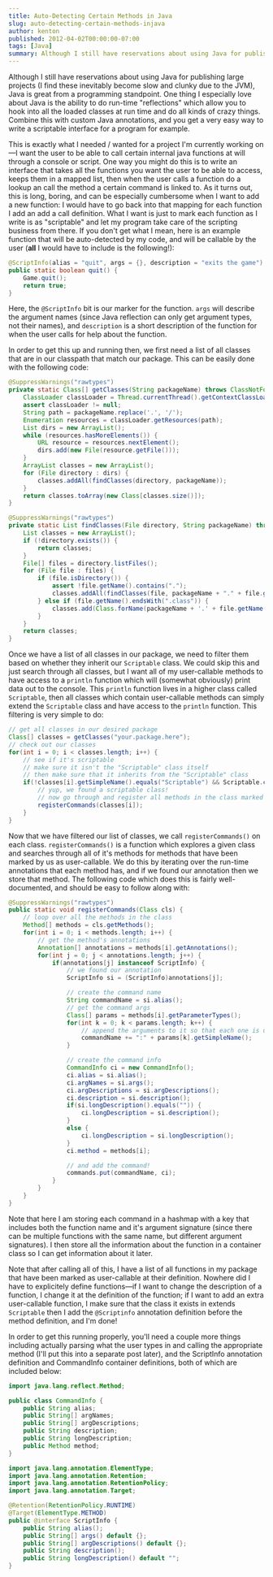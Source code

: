 ```yaml
---
title: Auto-Detecting Certain Methods in Java
slug: auto-detecting-certain-methods-injava
author: kenton
published: 2012-04-02T00:00:00-07:00
tags: [Java]
summary: Although I still have reservations about using Java for publishing large projects (I find these inevitably become slow and clunky due to the JVM), Java is great from a programming standpoint. One thing I especially love about Java is the ability to do run-time "reflections" which allow you to hook into all the loaded classes at run time and do all kinds of crazy things. Combine this with custom Java annotations, and you get a very easy way to write a scriptable interface for a program for example.
---
```


Although I still have reservations about using Java for publishing large projects (I find these inevitably become slow and clunky due to the JVM), Java is great from a programming standpoint. One thing I especially love about Java is the ability to do run-time "reflections" which allow you to hook into all the loaded classes at run time and do all kinds of crazy things. Combine this with custom Java annotations, and you get a very easy way to write a scriptable interface for a program for example.

This is exactly what I needed / wanted for a project I'm currently working on—I want the user to be able to call certain internal java functions at will through a console or script. One way you might do this is to write an interface that takes all the functions you want the user to be able to access, keeps them in a mapped list, then when the user calls a function do a lookup an call the method a certain command is linked to. As it turns out, this is long, boring, and can be especially cumbersome when I want to add a new function: I would have to go back into that mapping for each function I add an add a call definition. What I want is just to mark each function as I write is as "scriptable" and let my program take care of the scripting business from there. If you don't get what I mean, here is an example function that will be auto-detected by my code, and will be callable by the user (**all** I would have to include is the following!):

```java
@ScriptInfo(alias = "quit", args = {}, description = "exits the game")
public static boolean quit() {
	Game.quit();
	return true;
}
```

Here, the `@ScriptInfo` bit is our marker for the function. `args` will describe the argument names (since Java reflection can only get argument types, not their names), and `description` is a short description of the function for when the user calls for help about the function.

In order to get this up and running then, we first need a list of all classes that are in our classpath that match our package. This can be easily done with the following code:

```java
@SuppressWarnings("rawtypes")
private static Class[] getClasses(String packageName) throws ClassNotFoundException, IOException {
	ClassLoader classLoader = Thread.currentThread().getContextClassLoader();
	assert classLoader != null;
	String path = packageName.replace('.', '/');
	Enumeration resources = classLoader.getResources(path);
	List dirs = new ArrayList();
	while (resources.hasMoreElements()) {
		URL resource = resources.nextElement();
		dirs.add(new File(resource.getFile()));
	}
	ArrayList classes = new ArrayList();
	for (File directory : dirs) {
		classes.addAll(findClasses(directory, packageName));
	}
	return classes.toArray(new Class[classes.size()]);
}

@SuppressWarnings("rawtypes")
private static List findClasses(File directory, String packageName) throws ClassNotFoundException {
	List classes = new ArrayList();
	if (!directory.exists()) {
		return classes;
	}
	File[] files = directory.listFiles();
	for (File file : files) {
		if (file.isDirectory()) {
			assert !file.getName().contains(".");
			classes.addAll(findClasses(file, packageName + "." + file.getName()));
		} else if (file.getName().endsWith(".class")) {
			classes.add(Class.forName(packageName + '.' + file.getName().substring(0, file.getName().length() - 6)));
		}
	}
	return classes;
}
```

Once we have a list of all classes in our package, we need to filter them based on whether they inherit our `Scriptable` class. We could skip this and just search through all classes, but I want all of my user-callable methods to have access to a `println` function which will (somewhat obviously) print data out to the console. This `println` function lives in a higher class called `Scriptable`, then all classes which contain user-callable methods can simply extend the `Scriptable` class and have access to the `println` function. This filtering is very simple to do:

```java
// get all classes in our desired package
Class[] classes = getClasses("your.package.here");
// check out our classes
for(int i = 0; i < classes.length; i++) {
	// see if it's scriptable
	// make sure it isn't the "Scriptable" class itself
	// then make sure that it inherits from the "Scriptable" class
	if(!classes[i].getSimpleName().equals("Scriptable") && Scriptable.class.isAssignableFrom(classes[i])) {
		// yup, we found a scriptable class!
		// now go through and register all methods in the class marked as callable methods
		registerCommands(classes[i]);
	}
}
```

Now that we have filtered our list of classes, we call `registerCommands()` on each class. `registerCommands()` is a function which explores a given class and searches through all of it's methods for methods that have been marked by us as user-callable. We do this by iterating over the run-time annotations that each method has, and if we found our annotation then we store that method. The following code which does this is fairly well-documented, and should be easy to follow along with:

```java
@SuppressWarnings("rawtypes")
public static void registerCommands(Class cls) {
	// loop over all the methods in the class
	Method[] methods = cls.getMethods();
	for(int i = 0; i < methods.length; i++) {
		// get the method's annotations
		Annotation[] annotations = methods[i].getAnnotations();
		for(int j = 0; j < annotations.length; j++) {
			if(annotations[j] instanceof ScriptInfo) {
				// we found our annotation
				ScriptInfo si = (ScriptInfo)annotations[j];

				// create the command name
				String commandName = si.alias();
				// get the command args
				Class[] params = methods[i].getParameterTypes();
				for(int k = 0; k < params.length; k++) {
					// append the arguments to it so that each one is unique
					commandName += ":" + params[k].getSimpleName();
				}

				// create the command info
				CommandInfo ci = new CommandInfo();
				ci.alias = si.alias();
				ci.argNames = si.args();
				ci.argDescriptions = si.argDescriptions();
				ci.description = si.description();
				if(si.longDescription().equals("")) {
					ci.longDescription = si.description();
				}
				else {
					ci.longDescription = si.longDescription();
				}
				ci.method = methods[i];

				// and add the command!
				commands.put(commandName, ci);
			}
		}
	}
}
```

Note that here I am storing each command in a hashmap with a key that includes both the function name and it's argument signature (since there can be multiple functions with the same name, but different argument signatures). I then store all the information about the function in a container class so I can get information about it later.

Note that after calling all of this, I have a list of all functions in my package that have been marked as user-callable at their definition. Nowhere did I have to explicitely define functions—if I want to change the description of a function, I change it at the definition of the function; if I want to add an extra user-callable function, I make sure that the class it exists in extends `Scriptable` then I add the `@Scriptinfo` annotation definition before the method definition, and I'm done!

In order to get this running properly, you'll need a couple more things including actually parsing what the user types in and calling the appropriate method (I'll put this into a separate post later), and the ScriptInfo annotation definition and CommandInfo container definitions, both of which are included below:

```java
import java.lang.reflect.Method;

public class CommandInfo {
	public String alias;
	public String[] argNames;
	public String[] argDescriptions;
	public String description;
	public String longDescription;
	public Method method;
}
```

```java
import java.lang.annotation.ElementType;
import java.lang.annotation.Retention;
import java.lang.annotation.RetentionPolicy;
import java.lang.annotation.Target;

@Retention(RetentionPolicy.RUNTIME)
@Target(ElementType.METHOD)
public @interface ScriptInfo {
	public String alias();
	public String[] args() default {};
	public String[] argDescriptions() default {};
	public String description();
	public String longDescription() default "";
}
```
